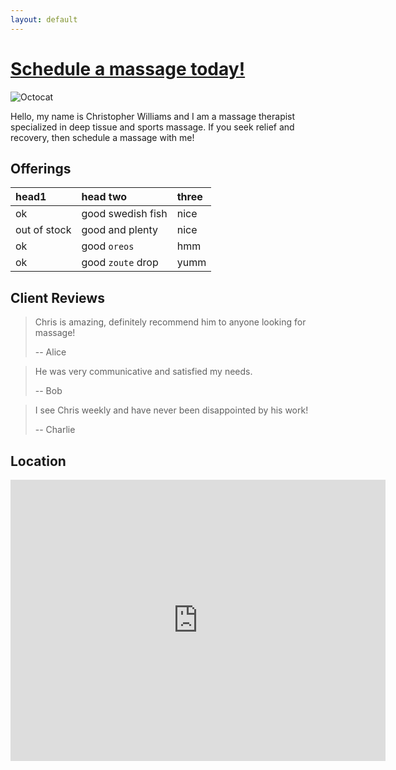 ```yaml
---
layout: default
---
```


# [Schedule a massage today!](https://www.massagebook.com/dashboard#/business/18490779/dashboard)

![Octocat](https://github.githubassets.com/images/icons/emoji/octocat.png)

Hello, my name is Christopher Williams and I am a massage therapist specialized in deep tissue and sports massage. If you seek relief and recovery, then schedule a massage with me!

## Offerings

| head1        | head two          | three |
|:-------------|:------------------|:------|
| ok           | good swedish fish | nice  |
| out of stock | good and plenty   | nice  |
| ok           | good `oreos`      | hmm   |
| ok           | good `zoute` drop | yumm  |

## Client Reviews

> Chris is amazing, definitely recommend him to anyone looking for massage!
>
> -- Alice

> He was very communicative and satisfied my needs.
>
> -- Bob

> I see Chris weekly and have never been disappointed by his work!
>
> -- Charlie

## Location

<iframe src="https://www.google.com/maps/embed?pb=!1m18!1m12!1m3!1d3055.1004269004916!2d-105.26203518484195!3d40.028537179412155!2m3!1f0!2f0!3f0!3m2!1i1024!2i768!4f13.1!3m3!1m2!1s0x876bee79570a0751%3A0xf89da8600055d099!2s2998%20Shady%20Hollow%20W%2C%20Boulder%2C%20CO%2080304!5e0!3m2!1sen!2sus!4v1665188297017!5m2!1sen!2sus" width="600" height="450" style="border:0;" allowfullscreen="" loading="lazy" referrerpolicy="no-referrer-when-downgrade"></iframe>
